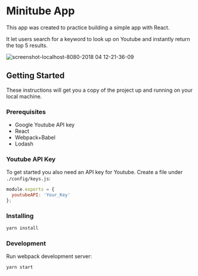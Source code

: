 # Minitube App

This app was created to practice building a simple app with React.

It let users search for a keyword to look up on Youtube and instantly return the top 5 results.

![screenshot-localhost-8080-2018 04 12-21-36-09](https://user-images.githubusercontent.com/21099219/38677994-d2e59d82-3e9a-11e8-8c23-d9d7d81201e5.png)

## Getting Started

These instructions will get you a copy of the project up and running on your local machine.

### Prerequisites

* Google Youtube API key
* React
* Webpack+Babel
* Lodash

### Youtube API Key

To get started you also need an API key for Youtube. Create a file under `./config/keys.js`:

```js
module.exports = {
  youtubeAPI: 'Your_Key'
};
```

### Installing

```bash
yarn install
```

### Development

Run webpack development server:

```bash
yarn start
```